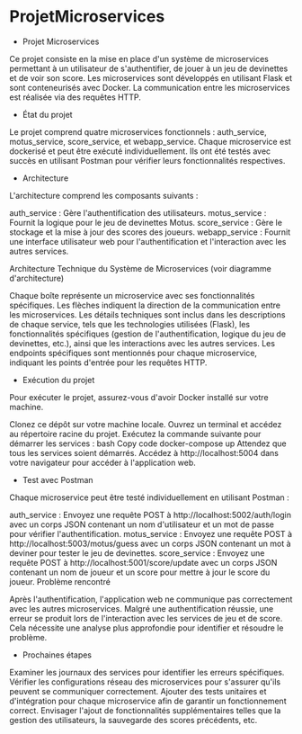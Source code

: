 # ProjetMicroservices



- Projet Microservices

Ce projet consiste en la mise en place d'un système de microservices permettant à un utilisateur de s'authentifier, de jouer à un jeu de devinettes et de voir son score. Les microservices sont développés en utilisant Flask et sont conteneurisés avec Docker. La communication entre les microservices est réalisée via des requêtes HTTP.


- État du projet

Le projet comprend quatre microservices fonctionnels : auth_service, motus_service, score_service, et webapp_service. Chaque microservice est dockerisé et peut être exécuté individuellement. Ils ont été testés avec succès en utilisant Postman pour vérifier leurs fonctionnalités respectives.


- Architecture


L'architecture comprend les composants suivants :

auth_service : Gère l'authentification des utilisateurs.
motus_service : Fournit la logique pour le jeu de devinettes Motus.
score_service : Gère le stockage et la mise à jour des scores des joueurs.
webapp_service : Fournit une interface utilisateur web pour l'authentification et l'interaction avec les autres services.


Architecture Technique du Système de Microservices (voir diagramme d'architecture)


Chaque boîte représente un microservice avec ses fonctionnalités spécifiques.
Les flèches indiquent la direction de la communication entre les microservices.
Les détails techniques sont inclus dans les descriptions de chaque service, tels que les technologies utilisées (Flask), les fonctionnalités spécifiques (gestion de l'authentification, logique du jeu de devinettes, etc.), ainsi que les interactions avec les autres services.
Les endpoints spécifiques sont mentionnés pour chaque microservice, indiquant les points d'entrée pour les requêtes HTTP.




- Exécution du projet

Pour exécuter le projet, assurez-vous d'avoir Docker installé sur votre machine.

Clonez ce dépôt sur votre machine locale.
Ouvrez un terminal et accédez au répertoire racine du projet.
Exécutez la commande suivante pour démarrer les services :
bash
Copy code
docker-compose up
Attendez que tous les services soient démarrés.
Accédez à http://localhost:5004 dans votre navigateur pour accéder à l'application web.


- Test avec Postman

Chaque microservice peut être testé individuellement en utilisant Postman :

auth_service : Envoyez une requête POST à http://localhost:5002/auth/login avec un corps JSON contenant un nom d'utilisateur et un mot de passe pour vérifier l'authentification.
motus_service : Envoyez une requête POST à http://localhost:5003/motus/guess avec un corps JSON contenant un mot à deviner pour tester le jeu de devinettes.
score_service : Envoyez une requête POST à http://localhost:5001/score/update avec un corps JSON contenant un nom de joueur et un score pour mettre à jour le score du joueur.
Problème rencontré

Après l'authentification, l'application web ne communique pas correctement avec les autres microservices. Malgré une authentification réussie, une erreur se produit lors de l'interaction avec les services de jeu et de score. Cela nécessite une analyse plus approfondie pour identifier et résoudre le problème.

- Prochaines étapes

Examiner les journaux des services pour identifier les erreurs spécifiques.
Vérifier les configurations réseau des microservices pour s'assurer qu'ils peuvent se communiquer correctement.
Ajouter des tests unitaires et d'intégration pour chaque microservice afin de garantir un fonctionnement correct.
Envisager l'ajout de fonctionnalités supplémentaires telles que la gestion des utilisateurs, la sauvegarde des scores précédents, etc.
